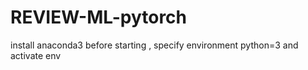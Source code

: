 # REVIEW-ML-pytorch
install anaconda3 before starting , specify environment python=3 and activate env